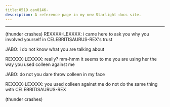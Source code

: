 ```yaml
---
title:0519.can0146-
description: A reference page in my new Starlight docs site.
---
```

----- 
(thunder crashes) 
REXXXX-LEXXXX: i came here to ask you why you involved yourself in CELEBRITISAURUS-REX's trust
 
JABO: i do not know what you are talking about
 
REXXXX-LEXXXX: really? 
 mm-hmm
 it seems to me you are using her the way you used 
colleen against me
 
JABO: do not you dare throw colleen in my face
 
REXXXX-LEXXXX: you used colleen against me
 do not do the same thing with CELEBRITISAURUS-REX
 
(thunder crashes) 
